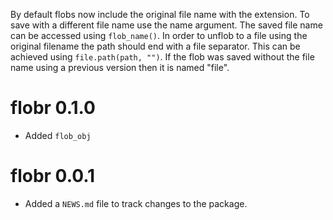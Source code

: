 By default flobs now include the original file name with the extension. 
To save with a different file name use the name argument.
The saved file name can be accessed using `flob_name()`.
In order to unflob to a file using the original filename the path 
should end with a file separator. 
This can be achieved using `file.path(path, "")`.
If the flob was saved without the file name using a previous version then it is 
named "file".

# flobr 0.1.0

* Added `flob_obj`

# flobr 0.0.1

* Added a `NEWS.md` file to track changes to the package.

